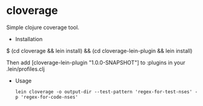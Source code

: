 cloverage
==============

Simple clojure coverage tool.

* Installation

$ (cd cloverage && lein install) && (cd cloverage-lein-plugin && lein install)

Then add [cloverage-lein-plugin "1.0.0-SNAPSHOT"] to :plugins in your
.lein/profiles.clj

* Usage

  `lein cloverage -o output-dir --test-pattern 'regex-for-test-nses'
      -p 'regex-for-code-nses'`
